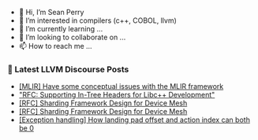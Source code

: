 - 👋 Hi, I’m Sean Perry
- 👀 I’m interested in compilers (c++, COBOL, llvm)
- 🌱 I’m currently learning ...
- 💞️ I’m looking to collaborate on ...
- 📫 How to reach me ...

<!---
s66perry/s66perry is a ✨ special ✨ repository because its `README.md` (this file) appears on your GitHub profile.
You can click the Preview link to take a look at your changes.
--->
### 📕 Latest LLVM Discourse Posts

<!-- DISCOURSE-LLVM:START -->
- [[MLIR] Have some conceptual issues with the MLIR framework](https://discourse.llvm.org/t/mlir-have-some-conceptual-issues-with-the-mlir-framework/79193#post_3)
- [&quot;RFC: Supporting In-Tree Headers for Libc++ Development&quot;](https://discourse.llvm.org/t/rfc-supporting-in-tree-headers-for-libc-development/79196#post_1)
- [[RFC] Sharding Framework Design for Device Mesh](https://discourse.llvm.org/t/rfc-sharding-framework-design-for-device-mesh/73533?page=6#post_104)
- [[RFC] Sharding Framework Design for Device Mesh](https://discourse.llvm.org/t/rfc-sharding-framework-design-for-device-mesh/73533?page=6#post_103)
- [[Exception handling] How landing pad offset and action index can both be 0](https://discourse.llvm.org/t/exception-handling-how-landing-pad-offset-and-action-index-can-both-be-0/79194#post_1)
<!-- DISCOURSE-LLVM:END -->
